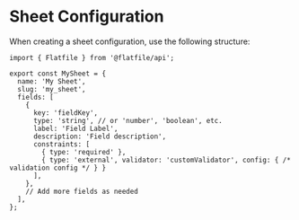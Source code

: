 # Sheet Configuration


When creating a sheet configuration, use the following structure:

    import { Flatfile } from '@flatfile/api';
    
    export const MySheet = {
      name: 'My Sheet',
      slug: 'my_sheet',
      fields: [
        {
          key: 'fieldKey',
          type: 'string', // or 'number', 'boolean', etc.
          label: 'Field Label',
          description: 'Field description',
          constraints: [
            { type: 'required' },
            { type: 'external', validator: 'customValidator', config: { /* validation config */ } }
          ],
        },
        // Add more fields as needed
      ],
    };
    
